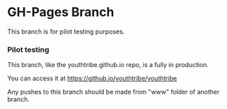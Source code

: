# GH-Pages Branch

This branch is for pilot testing purposes.

### Pilot testing

This branch, like the youthtribe.github.io repo, is a fully in production.

You can access it at https://github.io/youthtribe/youthtribe

Any pushes to this branch should be made from "www" folder of another branch.
